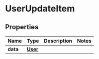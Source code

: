 
# UserUpdateItem

## Properties
Name | Type | Description | Notes
------------ | ------------- | ------------- | -------------
**data** | [**User**](User.md) |  | 



